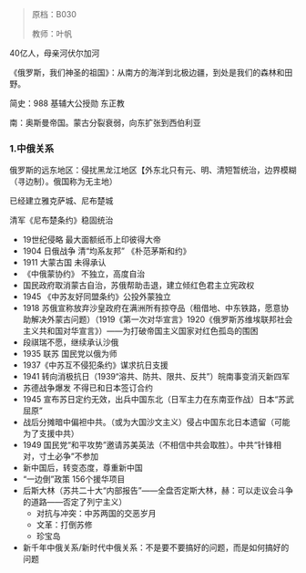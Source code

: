 > 原档：B030
>
> 教师：叶帆

40亿人，母亲河伏尔加河

《俄罗斯，我们神圣的祖国》：从南方的海洋到北极边疆，到处是我们的森林和田野。

简史：988 基辅大公授勋 东正教

南：奥斯曼帝国。蒙古分裂衰弱，向东扩张到西伯利亚

### 1.中俄关系

俄罗斯的远东地区：侵扰黑龙江地区【外东北只有元、明、清短暂统治，边界模糊（寻边制）。俄国称为无主地）

已经建立雅克萨城、尼布楚城

清军《尼布楚条约》稳固统治

- 19世纪侵略 最大面额纸币上印彼得大帝
- 1904 日俄战争 清“均系友邦” 《朴范茅斯和约》
- 1911 大蒙古国 未得承认
- 《中俄蒙协约》 不独立，高度自治
- 国民政府取消蒙古自治，苏俄帮助击退，建立倾红色君主立宪政权
- 1945 《中苏友好同盟条约》公投外蒙独立
- 1918 苏俄宣称放弃沙皇政府在满洲所有掠夺品（租借地、中东铁路，愿意协助解决外蒙古问题）（1919《第一次对华宣言》1920《俄罗斯苏维埃联邦社会主义共和国对华宣言》）——为打破帝国主义国家对红色孤岛的围困
- 段祺瑞不愿，继续承认沙俄
- 1935 联苏 国民党以俄为师
- 1937《中苏互不侵犯条约》谋求抗日支援
- 1941 转向消极抗日（1939“溶共、防共、限共、反共”）皖南事变消灭新四军
- 苏德战争爆发 不得已和日本签订合约
- 1945 宣布苏日定约无效，出兵中国东北（日军主力在东南亚作战）日本“苏武屈原”
- 战后分摊暗中偏袒中共。（或为大国沙文主义）侵占中国东北日本遗留（可能为了支援中共）
- 1949 国民党“和平攻势”邀请苏美英法（不相信中共会取胜）。中共“针锋相对，寸土必争”不参加
- 新中国后，转变态度，尊重新中国
- “一边倒”政策 156个援华项目
- 后斯大林（苏共二十大“内部报告”——全盘否定斯大林，赫：可以走议会斗争的道路——否定了列宁主义）
  - 对抗与冲突：中苏两国的交恶岁月
  - 文革：打倒苏修
  - 珍宝岛
- 新千年中俄关系/新时代中俄关系：不是要不要搞好的问题，而是如何搞好的问题